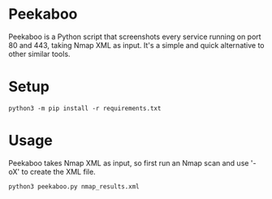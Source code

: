 # Peekaboo

Peekaboo is a Python script that screenshots every service running on port 80 and 443, taking Nmap XML as input. It's a simple and quick alternative to other similar tools.

# Setup
```
python3 -m pip install -r requirements.txt
```

# Usage
Peekaboo takes Nmap XML as input, so first run an Nmap scan and use '-oX' to create the XML file.
```
python3 peekaboo.py nmap_results.xml
```
